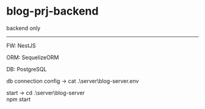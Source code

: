 # blog-prj-backend

backend only
_____________________________
FW:  NestJS

ORM: SequelizeORM

DB:  PostgreSQL


db connection config ->
cat .\server\blog-server\.env


start ->
cd .\server\blog-server\
npm start
